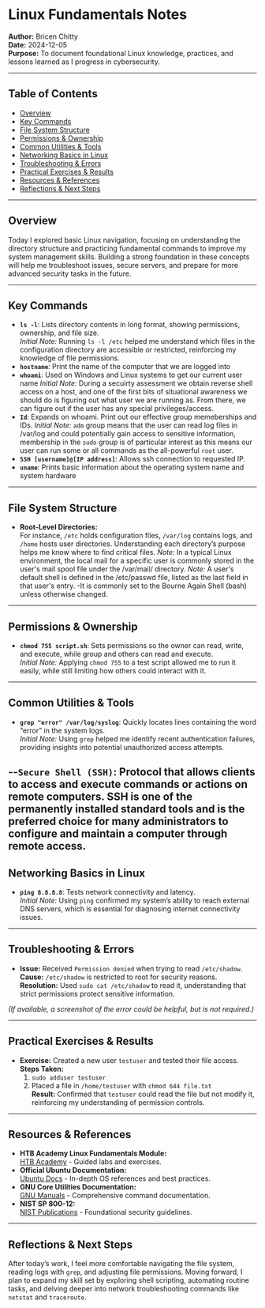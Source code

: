 # Linux Fundamentals Notes

**Author:** Bricen Chitty  
**Date:** 2024-12-05  
**Purpose:** To document foundational Linux knowledge, practices, and lessons learned as I progress in cybersecurity.

---

## Table of Contents
- [Overview](#overview)
- [Key Commands](#key-commands)
- [File System Structure](#file-system-structure)
- [Permissions & Ownership](#permissions--ownership)
- [Common Utilities & Tools](#common-utilities--tools)
- [Networking Basics in Linux](#networking-basics-in-linux)
- [Troubleshooting & Errors](#troubleshooting--errors)
- [Practical Exercises & Results](#practical-exercises--results)
- [Resources & References](#resources--references)
- [Reflections & Next Steps](#reflections--next-steps)

---

## Overview
Today I explored basic Linux navigation, focusing on understanding the directory structure and practicing fundamental commands to improve my system management skills. Building a strong foundation in these concepts will help me troubleshoot issues, secure servers, and prepare for more advanced security tasks in the future.

---

## Key Commands
- **`ls -l`**: Lists directory contents in long format, showing permissions, ownership, and file size.  
  *Initial Note:* Running `ls -l /etc` helped me understand which files in the configuration directory are accessible or restricted, reinforcing my knowledge of file permissions.
- **`hostname`**: Print the name of the computer that we are logged into
- **`whoami`**: Used on Windows  and Linux systems to get our current user name
  *Initial Note:* During a secuirty assessment we obtain reverse shell access on a host, and one of the first bits of situational awareness we should do is figuring out what user we are running as. From there, we can figure out if the user has any special privileges/access.
- **`Id`**: Expands on whoami. Print out our effective group memeberships and IDs.
  *Initial Note:* `adm` group means that the user can read log files in /var/log and could potentially gain access to sensitive information, membership in the `sudo` group is of particular interest as this means our user can run some or all commands as the all-powerful `root` user. 
- **`SSH [username]@[IP address]`**: Allows ssh connection to requested IP. 
- **`uname`**: Prints basic information about the operating system name and system hardware

---

## File System Structure
- **Root-Level Directories:**  
  For instance, `/etc` holds configuration files, `/var/log` contains logs, and `/home` hosts user directories. Understanding each directory’s purpose helps me know where to find critical files.
  *Note:* In a typical Linux environment, the local mail for a specific user is commonly stored in the user's mail spool file under the /var/mail/ directory.
  *Note:* A user's default shell is defined in the /etc/passwd file, listed as the last field in that user's entry.
  -It is commonly set to the Bourne Again Shell (bash) unless otherwise changed.
---

## Permissions & Ownership
- **`chmod 755 script.sh`**: Sets permissions so the owner can read, write, and execute, while group and others can read and execute.  
  *Initial Note:* Applying `chmod 755` to a test script allowed me to run it easily, while still limiting how others could interact with it.

---

## Common Utilities & Tools
- **`grep "error" /var/log/syslog`**: Quickly locates lines containing the word “error” in the system logs.  
  *Initial Note:* Using `grep` helped me identify recent authentication failures, providing insights into potential unauthorized access attempts.

--**`Secure Shell (SSH)`**: Protocol that allows clients to access and execute commands or actions on remote computers. SSH is one of the permanently installed standard tools and is the preferred choice for many administrators to configure and maintain a computer through remote access.
---

## Networking Basics in Linux
- **`ping 8.8.8.8`**: Tests network connectivity and latency.  
  *Initial Note:* Using `ping` confirmed my system’s ability to reach external DNS servers, which is essential for diagnosing internet connectivity issues.

---

## Troubleshooting & Errors
- **Issue:** Received `Permission denied` when trying to read `/etc/shadow`.  
  **Cause:** `/etc/shadow` is restricted to root for security reasons.  
  **Resolution:** Used `sudo cat /etc/shadow` to read it, understanding that strict permissions protect sensitive information.

*(If available, a screenshot of the error could be helpful, but is not required.)*

---

## Practical Exercises & Results
- **Exercise:** Created a new user `testuser` and tested their file access.  
  **Steps Taken:**  
  1. `sudo adduser testuser`  
  2. Placed a file in `/home/testuser` with `chmod 644 file.txt`  
  **Result:** Confirmed that `testuser` could read the file but not modify it, reinforcing my understanding of permission controls.

---

## Resources & References
- **HTB Academy Linux Fundamentals Module:**  
  [HTB Academy](https://academy.hackthebox.com/) - Guided labs and exercises.
- **Official Ubuntu Documentation:**  
  [Ubuntu Docs](https://help.ubuntu.com/) - In-depth OS references and best practices.
- **GNU Core Utilities Documentation:**  
  [GNU Manuals](https://www.gnu.org/manual/) - Comprehensive command documentation.
- **NIST SP 800-12:**  
  [NIST Publications](https://csrc.nist.gov/publications) - Foundational security guidelines.

---

## Reflections & Next Steps
After today’s work, I feel more comfortable navigating the file system, reading logs with `grep`, and adjusting file permissions. Moving forward, I plan to expand my skill set by exploring shell scripting, automating routine tasks, and delving deeper into network troubleshooting commands like `netstat` and `traceroute`.
